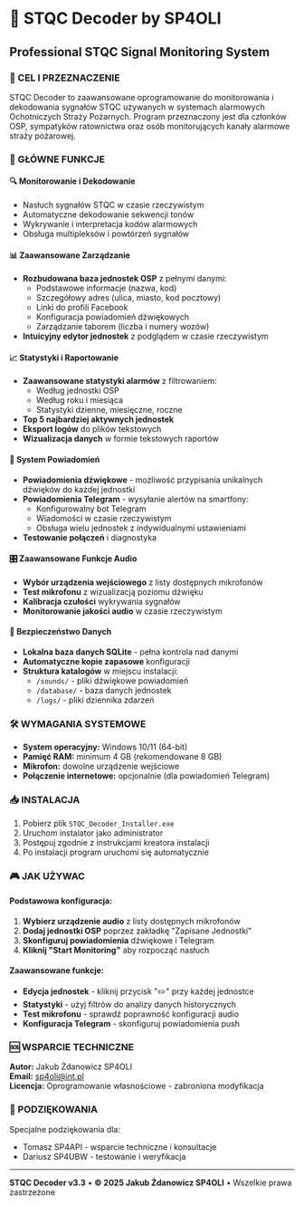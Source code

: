 # 🚒 STQC Decoder by SP4OLI

## Professional STQC Signal Monitoring System

### 🎯 CEL I PRZEZNACZENIE

STQC Decoder to zaawansowane oprogramowanie do monitorowania i dekodowania sygnałów STQC używanych w systemach alarmowych Ochotniczych Straży Pożarnych. Program przeznaczony jest dla członków OSP, sympatyków ratownictwa oraz osób monitorujących kanały alarmowe straży pożarowej.

### 🚀 GŁÓWNE FUNKCJE

#### 🔍 **Monitorowanie i Dekodowanie**
- Nasłuch sygnałów STQC w czasie rzeczywistym
- Automatyczne dekodowanie sekwencji tonów
- Wykrywanie i interpretacja kodów alarmowych
- Obsługa multipleksów i powtórzeń sygnałów

#### 📊 **Zaawansowane Zarządzanie**
- **Rozbudowana baza jednostek OSP** z pełnymi danymi:
  - Podstawowe informacje (nazwa, kod)
  - Szczegółowy adres (ulica, miasto, kod pocztowy)
  - Linki do profili Facebook
  - Konfiguracja powiadomień dźwiękowych
  - Zarządzanie taborem (liczba i numery wozów)
- **Intuicyjny edytor jednostek** z podglądem w czasie rzeczywistym

#### 📈 **Statystyki i Raportowanie**
- **Zaawansowane statystyki alarmów** z filtrowaniem:
  - Według jednostki OSP
  - Według roku i miesiąca
  - Statystyki dzienne, miesięczne, roczne
- **Top 5 najbardziej aktywnych jednostek**
- **Eksport logów** do plików tekstowych
- **Wizualizacja danych** w formie tekstowych raportów

#### 🔔 **System Powiadomień**
- **Powiadomienia dźwiękowe** - możliwość przypisania unikalnych dźwięków do każdej jednostki
- **Powiadomienia Telegram** - wysyłanie alertów na smartfony:
  - Konfigurowalny bot Telegram
  - Wiadomości w czasie rzeczywistym
  - Obsługa wielu jednostek z indywidualnymi ustawieniami
- **Testowanie połączeń** i diagnostyka

#### 🎛️ **Zaawansowane Funkcje Audio**
- **Wybór urządzenia wejściowego** z listy dostępnych mikrofonów
- **Test mikrofonu** z wizualizacją poziomu dźwięku
- **Kalibracja czułości** wykrywania sygnałów
- **Monitorowanie jakości audio** w czasie rzeczywistym

#### 💾 **Bezpieczeństwo Danych**
- **Lokalna baza danych SQLite** - pełna kontrola nad danymi
- **Automatyczne kopie zapasowe** konfiguracji
- **Struktura katalogów** w miejscu instalacji:
  - `/sounds/` - pliki dźwiękowe powiadomień
  - `/database/` - baza danych jednostek
  - `/logs/` - pliki dziennika zdarzeń

### 🛠️ WYMAGANIA SYSTEMOWE

- **System operacyjny:** Windows 10/11 (64-bit)
- **Pamięć RAM:** minimum 4 GB (rekomendowane 8 GB)
- **Mikrofon:** dowolne urządzenie wejściowe
- **Połączenie internetowe:** opcjonalnie (dla powiadomień Telegram)

### 📥 INSTALACJA

1. Pobierz plik `STQC_Decoder_Installer.exe`
2. Uruchom instalator jako administrator
3. Postępuj zgodnie z instrukcjami kreatora instalacji
4. Po instalacji program uruchomi się automatycznie

### 🎮 JAK UŻYWAC

#### Podstawowa konfiguracja:
1. **Wybierz urządzenie audio** z listy dostępnych mikrofonów
2. **Dodaj jednostki OSP** poprzez zakładkę "Zapisane Jednostki"
3. **Skonfiguruj powiadomienia** dźwiękowe i Telegram
4. **Kliknij "Start Monitoring"** aby rozpocząć nasłuch

#### Zaawansowane funkcje:
- **Edycja jednostek** - kliknij przycisk "✏️" przy każdej jednostce
- **Statystyki** - użyj filtrów do analizy danych historycznych
- **Test mikrofonu** - sprawdź poprawność konfiguracji audio
- **Konfiguracja Telegram** - skonfiguruj powiadomienia push

### 🆘 WSPARCIE TECHNICZNE

**Autor:** Jakub Żdanowicz SP4OLI  
**Email:** sp4oli@int.pl  
**Licencja:** Oprogramowanie własnościowe - zabroniona modyfikacja

### 🙏 PODZIĘKOWANIA

Specjalne podziękowania dla:
- Tomasz SP4API - wsparcie techniczne i konsultacje
- Dariusz SP4UBW - testowanie i weryfikacja
  

---

**STQC Decoder v3.3** • **© 2025 Jakub Żdanowicz SP4OLI** • Wszelkie prawa zastrzeżone
